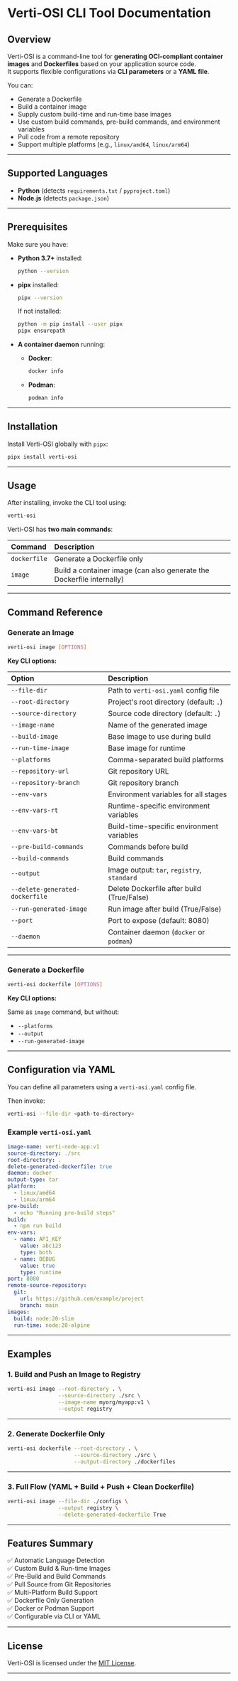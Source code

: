 # Verti-OSI CLI Tool Documentation

## Overview

Verti-OSI is a command-line tool for **generating OCI-compliant container images** and **Dockerfiles** based on your application source code.  
It supports flexible configurations via **CLI parameters** or a **YAML file**.

You can:
- Generate a Dockerfile
- Build a container image
- Supply custom build-time and run-time base images
- Use custom build commands, pre-build commands, and environment variables
- Pull code from a remote repository
- Support multiple platforms (e.g., `linux/amd64`, `linux/arm64`)

---

## Supported Languages

- **Python** (detects `requirements.txt` / `pyproject.toml`)
- **Node.js** (detects `package.json`)

---

## Prerequisites

Make sure you have:

- **Python 3.7+** installed:
  ```sh
  python --version
  ```

- **pipx** installed:
  ```sh
  pipx --version
  ```
  If not installed:
  ```sh
  python -m pip install --user pipx
  pipx ensurepath
  ```

- **A container daemon** running:
  - **Docker**:
    ```sh
    docker info
    ```
  - **Podman**:
    ```sh
    podman info
    ```

---

## Installation

Install Verti-OSI globally with `pipx`:

```sh
pipx install verti-osi
```

---

## Usage

After installing, invoke the CLI tool using:

```sh
verti-osi
```

Verti-OSI has **two main commands**:

| Command | Description |
|:--------|:------------|
| `dockerfile` | Generate a Dockerfile only |
| `image` | Build a container image (can also generate the Dockerfile internally) |

---

## Command Reference

### Generate an Image

```sh
verti-osi image [OPTIONS]
```

**Key CLI options:**

| Option | Description |
|:-------|:------------|
| `--file-dir` | Path to `verti-osi.yaml` config file |
| `--root-directory` | Project's root directory (default: `.`) |
| `--source-directory` | Source code directory (default: `.`) |
| `--image-name` | Name of the generated image |
| `--build-image` | Base image to use during build |
| `--run-time-image` | Base image for runtime |
| `--platforms` | Comma-separated build platforms |
| `--repository-url` | Git repository URL |
| `--repository-branch` | Git repository branch |
| `--env-vars` | Environment variables for all stages |
| `--env-vars-rt` | Runtime-specific environment variables |
| `--env-vars-bt` | Build-time-specific environment variables |
| `--pre-build-commands` | Commands before build |
| `--build-commands` | Build commands |
| `--output` | Image output: `tar`, `registry`, `standard` |
| `--delete-generated-dockerfile` | Delete Dockerfile after build (True/False) |
| `--run-generated-image` | Run image after build (True/False) |
| `--port` | Port to expose (default: 8080) |
| `--daemon` | Container daemon (`docker` or `podman`) |

---

### Generate a Dockerfile

```sh
verti-osi dockerfile [OPTIONS]
```

**Key CLI options:**

Same as `image` command, but without:
- `--platforms`
- `--output`
- `--run-generated-image`

---

## Configuration via YAML

You can define all parameters using a `verti-osi.yaml` config file.

Then invoke:

```sh
verti-osi --file-dir <path-to-directory>
```

### Example `verti-osi.yaml`

```yaml
image-name: verti-node-app:v1
source-directory: ./src
root-directory: .
delete-generated-dockerfile: true
daemon: docker
output-type: tar
platform:
  - linux/amd64
  - linux/arm64
pre-build:
  - echo "Running pre-build steps"
build:
  - npm run build
env-vars:
  - name: API_KEY
    value: abc123
    type: both
  - name: DEBUG
    value: true
    type: runtime
port: 8080
remote-source-repository:
  git:
    url: https://github.com/example/project
    branch: main
images:
  build: node:20-slim
  run-time: node:20-alpine
```

---

## Examples

### 1. Build and Push an Image to Registry

```sh
verti-osi image --root-directory . \
                --source-directory ./src \
                --image-name myorg/myapp:v1 \
                --output registry
```

---

### 2. Generate Dockerfile Only

```sh
verti-osi dockerfile --root-directory . \
                     --source-directory ./src \
                     --output-directory ./dockerfiles
```

---

### 3. Full Flow (YAML + Build + Push + Clean Dockerfile)

```sh
verti-osi image --file-dir ./configs \
                --output registry \
                --delete-generated-dockerfile True
```

---

## Features Summary

✅ Automatic Language Detection  
✅ Custom Build & Run-time Images  
✅ Pre-Build and Build Commands  
✅ Pull Source from Git Repositories  
✅ Multi-Platform Build Support  
✅ Dockerfile Only Generation  
✅ Docker or Podman Support  
✅ Configurable via CLI or YAML  

---

## License

Verti-OSI is licensed under the [MIT License](https://opensource.org/licenses/MIT).

---

